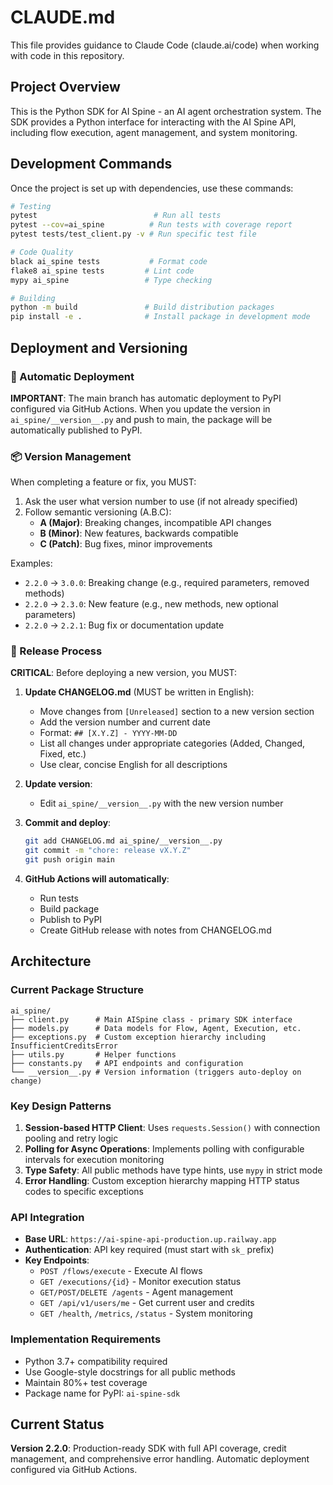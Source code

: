 # CLAUDE.md

This file provides guidance to Claude Code (claude.ai/code) when working with code in this repository.

## Project Overview
This is the Python SDK for AI Spine - an AI agent orchestration system. The SDK provides a Python interface for interacting with the AI Spine API, including flow execution, agent management, and system monitoring.

## Development Commands
Once the project is set up with dependencies, use these commands:

```bash
# Testing
pytest                          # Run all tests
pytest --cov=ai_spine          # Run tests with coverage report
pytest tests/test_client.py -v # Run specific test file

# Code Quality
black ai_spine tests           # Format code
flake8 ai_spine tests         # Lint code
mypy ai_spine                 # Type checking

# Building
python -m build               # Build distribution packages
pip install -e .              # Install package in development mode
```

## Deployment and Versioning

### 🚀 Automatic Deployment
**IMPORTANT**: The main branch has automatic deployment to PyPI configured via GitHub Actions. When you update the version in `ai_spine/__version__.py` and push to main, the package will be automatically published to PyPI.

### 📦 Version Management
When completing a feature or fix, you MUST:
1. Ask the user what version number to use (if not already specified)
2. Follow semantic versioning (A.B.C):
   - **A (Major)**: Breaking changes, incompatible API changes
   - **B (Minor)**: New features, backwards compatible
   - **C (Patch)**: Bug fixes, minor improvements

Examples:
- `2.2.0` → `3.0.0`: Breaking change (e.g., required parameters, removed methods)
- `2.2.0` → `2.3.0`: New feature (e.g., new methods, new optional parameters)
- `2.2.0` → `2.2.1`: Bug fix or documentation update

### 📝 Release Process
**CRITICAL**: Before deploying a new version, you MUST:

1. **Update CHANGELOG.md** (MUST be written in English):
   - Move changes from `[Unreleased]` section to a new version section
   - Add the version number and current date
   - Format: `## [X.Y.Z] - YYYY-MM-DD`
   - List all changes under appropriate categories (Added, Changed, Fixed, etc.)
   - Use clear, concise English for all descriptions

2. **Update version**:
   - Edit `ai_spine/__version__.py` with the new version number

3. **Commit and deploy**:
   ```bash
   git add CHANGELOG.md ai_spine/__version__.py
   git commit -m "chore: release vX.Y.Z"
   git push origin main
   ```

4. **GitHub Actions will automatically**:
   - Run tests
   - Build package
   - Publish to PyPI
   - Create GitHub release with notes from CHANGELOG.md

## Architecture

### Current Package Structure
```
ai_spine/
├── client.py      # Main AISpine class - primary SDK interface
├── models.py      # Data models for Flow, Agent, Execution, etc.
├── exceptions.py  # Custom exception hierarchy including InsufficientCreditsError
├── utils.py       # Helper functions
├── constants.py   # API endpoints and configuration
└── __version__.py # Version information (triggers auto-deploy on change)
```

### Key Design Patterns
1. **Session-based HTTP Client**: Uses `requests.Session()` with connection pooling and retry logic
2. **Polling for Async Operations**: Implements polling with configurable intervals for execution monitoring
3. **Type Safety**: All public methods have type hints, use `mypy` in strict mode
4. **Error Handling**: Custom exception hierarchy mapping HTTP status codes to specific exceptions

### API Integration
- **Base URL**: `https://ai-spine-api-production.up.railway.app`
- **Authentication**: API key required (must start with `sk_` prefix)
- **Key Endpoints**:
  - `POST /flows/execute` - Execute AI flows
  - `GET /executions/{id}` - Monitor execution status
  - `GET/POST/DELETE /agents` - Agent management
  - `GET /api/v1/users/me` - Get current user and credits
  - `GET /health`, `/metrics`, `/status` - System monitoring

### Implementation Requirements
- Python 3.7+ compatibility required
- Use Google-style docstrings for all public methods
- Maintain 80%+ test coverage
- Package name for PyPI: `ai-spine-sdk`

## Current Status
**Version 2.2.0**: Production-ready SDK with full API coverage, credit management, and comprehensive error handling. Automatic deployment configured via GitHub Actions.